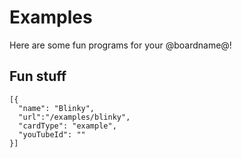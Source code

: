 # Examples

Here are some fun programs for your @boardname@!

## Fun stuff

```codecard
[{
  "name": "Blinky",
  "url":"/examples/blinky",
  "cardType": "example",
  "youTubeId": ""
}]
```
